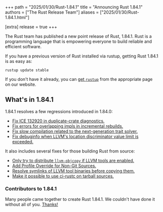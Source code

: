 +++
path = "2025/01/30/Rust-1.84.1"
title = "Announcing Rust 1.84.1"
authors = ["The Rust Release Team"]
aliases = ["2025/01/30/Rust-1.84.1.html"]

[extra]
release = true
+++

The Rust team has published a new point release of Rust, 1.84.1. Rust is a
programming language that is empowering everyone to build reliable and
efficient software.

If you have a previous version of Rust installed via rustup, getting Rust
1.84.1 is as easy as:

```
rustup update stable
```

If you don't have it already, you can [get `rustup`][rustup] from the
appropriate page on our website.

[rustup]: https://www.rust-lang.org/install.html

## What's in 1.84.1

1.84.1 resolves a few regressions introduced in 1.84.0:

- [Fix ICE 132920 in duplicate-crate diagnostics.](https://github.com/rust-lang/rust/pull/133304/)
- [Fix errors for overlapping impls in incremental rebuilds.](https://github.com/rust-lang/rust/pull/133828/)
- [Fix slow compilation related to the next-generation trait solver.](https://github.com/rust-lang/rust/pull/135618/)
- [Fix debuginfo when LLVM's location discriminator value limit is exceeded.](https://github.com/rust-lang/rust/pull/135643/)

It also includes several fixes for those building Rust from source:

- [Only try to distribute `llvm-objcopy` if LLVM tools are enabled.](https://github.com/rust-lang/rust/pull/134240/)
- [Add Profile Override for Non-Git Sources.](https://github.com/rust-lang/rust/pull/135433/)
- [Resolve symlinks of LLVM tool binaries before copying them.](https://github.com/rust-lang/rust/pull/135585/)
- [Make it possible to use ci-rustc on tarball sources.](https://github.com/rust-lang/rust/pull/135722/)

### Contributors to 1.84.1

Many people came together to create Rust 1.84.1. We couldn't have done it
without all of you. [Thanks!](https://thanks.rust-lang.org/rust/1.84.1/)
